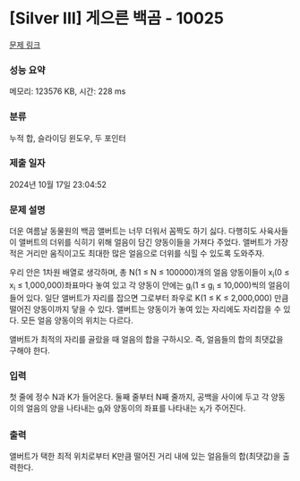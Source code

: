 # [Silver III] 게으른 백곰 - 10025 

[문제 링크](https://www.acmicpc.net/problem/10025) 

### 성능 요약

메모리: 123576 KB, 시간: 228 ms

### 분류

누적 합, 슬라이딩 윈도우, 두 포인터

### 제출 일자

2024년 10월 17일 23:04:52

### 문제 설명

<p>더운 여름날 동물원의 백곰 앨버트는 너무 더워서 꼼짝도 하기 싫다. 다행히도 사육사들이 앨버트의 더위를 식히기 위해 얼음이 담긴 양동이들을 가져다 주었다. 앨버트가 가장 적은 거리만 움직이고도 최대한 많은 얼음으로 더위를 식힐 수 있도록 도와주자.</p>

<p>우리 안은 1차원 배열로 생각하며, 총 N(1 ≤ N ≤ 100000)개의 얼음 양동이들이 x<sub>i</sub>(0 ≤ x<sub>i</sub> ≤ 1,000,000)좌표마다 놓여 있고 각 양동이 안에는 g<sub>i</sub>(1 ≤ g<sub>i</sub> ≤ 10,000)씩의 얼음이 들어 있다. 일단 앨버트가 자리를 잡으면 그로부터 좌우로 K(1 ≤ K ≤ 2,000,000) 만큼 떨어진 양동이까지 닿을 수 있다. 앨버트는 양동이가 놓여 있는 자리에도 자리잡을 수 있다. 모든 얼음 양동이의 위치는 다르다.</p>

<p>앨버트가 최적의 자리를 골랐을 때 얼음의 합을 구하시오. 즉, 얼음들의 합의 최댓값을 구해야 한다.</p>

### 입력 

 <p>첫 줄에 정수 N과 K가 들어온다. 둘째 줄부터 N째 줄까지, 공백을 사이에 두고 각 양동이의 얼음의 양을 나타내는 g<sub>i</sub>와 양동이의 좌표를 나타내는 x<sub>i</sub>가 주어진다.</p>

### 출력 

 <p>앨버트가 택한 최적 위치로부터 K만큼 떨어진 거리 내에 있는 얼음들의 합(최댓값)을 출력한다.</p>

